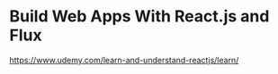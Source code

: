 Build Web Apps With React.js and Flux
=====================================

https://www.udemy.com/learn-and-understand-reactjs/learn/